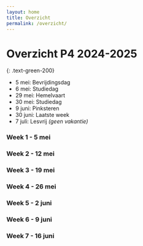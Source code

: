 ```yaml
---
layout: home
title: Overzicht
permalink: /overzicht/
---
```


#  Overzicht P4 2024-2025
{: .text-green-200}
* 5 mei: Bevrijdingsdag
* 6 mei: Studiedag
* 29 mei: Hemelvaart
* 30 mei: Studiedag
* 9 juni: Pinksteren
* 30 juni: Laatste week
* 7 juli: Lesvrij *(geen vakantie)*

### Week 1 - 5 mei


### Week 2 - 12 mei


### Week 3 - 19 mei


### Week 4 - 26 mei


### Week 5 - 2 juni


### Week 6 - 9 juni


### Week 7 - 16 juni


